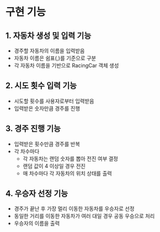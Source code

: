 # 구현 기능

## 1. 자동차 생성 및 입력 기능
- 경주할 자동차의 이름을 입력받음
- 자동차 이름은 쉼표(,)를 기준으로 구분
- 각 자동차 이름을 기반으로 RacingCar 객체 생성

## 2. 시도 횟수 입력 기능
- 시도할 횟수를 사용자로부터 입력받음
- 입력받은 숫자만큼 경주를 진행

## 3. 경주 진행 기능
- 입력받은 횟수만큼 경주를 반복
- 각 차수마다
  - 각 자동차는 랜덤 숫자를 뽑아 전진 여부 결정
  - 랜덤 값이 4 이상일 경우 전진
  - 매 차수마다 각 자동차의 위치 상태를 출력

## 4. 우승자 선정 기능
- 경주가 끝난 후 가장 멀리 이동한 자동차를 우승자로 선정
- 동일한 거리를 이동한 자동차가 여러 대일 경우 공동 우승으로 처리
- 우승자의 이름을 출력